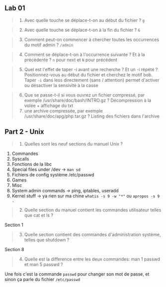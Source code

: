 ## Lab 01
> 1. Avec quelle touche se déplace-t-on au début du fichier ?
`g`

> 2. Avec quelle touche se déplace-t-on à la fin du fichier ?
`G`

> 3. Comment peut-on commencer à chercher toutes les occurrences du motif admin ?
`/admin`

> 4. Comment se déplace-t-on à l'occurrence suivante ? Et à la précédente ?
`n` pour next et `N` pour précédent

> 5. Quel est l'effet de taper -i avant une recherche ? Et un -i répété ? Positionnez-vous au début du fichier et cherchez le motif bob.
Taper `-i` dans less directement (sans / attention) permet d'activer ou désactiver la sensivité à la casse

> 6. Que se passe-t-il si vous ouvrez un fichier compressé, par exemple /usr/share/doc/bash/INTRO.gz ?
Décompression à la volée + affichage du txt
> 2. une archive compressée, par exemple /usr/share/doc/apg/php.tar.gz ?
Listing des fichiers dans l'archive

## Part 2 - Unix
> 1. Quelles sont les neuf sections du manuel Unix ?
1. Commandes
1. Syscalls
1. Fonctions de la libc
1. Special files under /dev -> `man sd`
1. Fichiers de config système /etc/passwd
1. Games
1. Misc
1. System admin commands -> ping, iptables, useradd
1. Kernel stuff -> ya rien sur ma chine `whatis -s 9 -w "*"` ou `apropos -s 9 .`

> 2. Quelle section du manuel contient les commandes utilisateur telles que cat et ls ?

Section 1
> 3. Quelle section contient des commandes d'administration système, telles que shutdown ?

Section 8
> 4. Quelle est la difference entre les deux commandes: man 1 passwd et man 5 passwd ?

Une fois c'est la commande `passwd` pour changer son mot de passe, et sinon ça parle du fichier `/etc/passwd`

